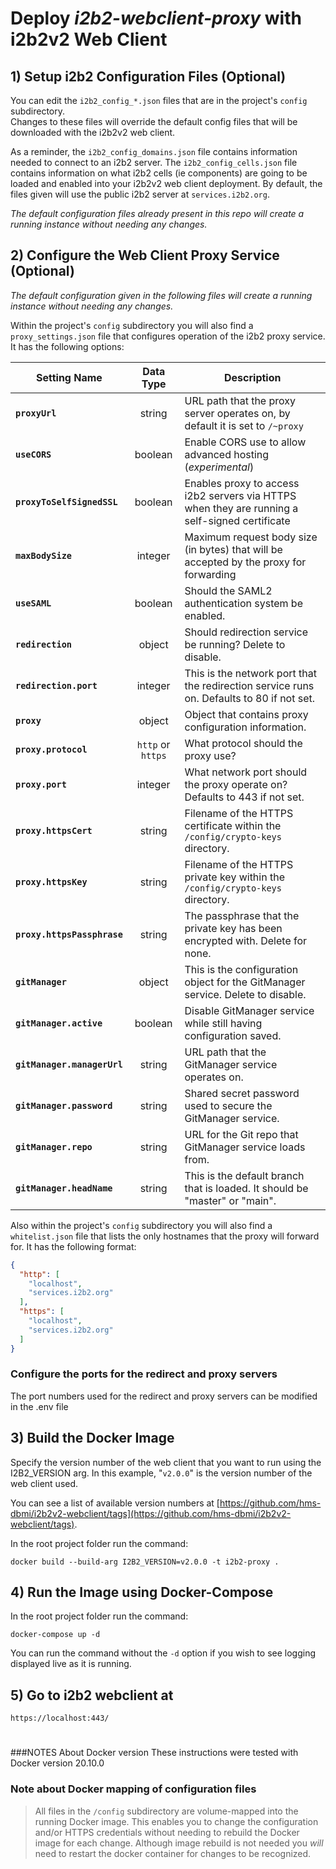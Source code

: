# Deploy *i2b2-webclient-proxy* with i2b2v2 Web Client

## 1) Setup i2b2 Configuration Files (Optional)
 You can edit the `i2b2_config_*.json` files that are in the project's `config` subdirectory.  
 Changes to these files will override the default config files that will be downloaded with the i2b2v2 web client.
 
 As a reminder, the `i2b2_config_domains.json` file contains information needed to connect to an i2b2 server.
 The `i2b2_config_cells.json` file contains information on what i2b2 cells (ie components) are going to be loaded 
 and enabled into your i2b2v2 web client deployment. By default, the files given will use the public i2b2 server at `services.i2b2.org`.

 *The default configuration files already present in this repo will create a running instance without needing any changes.*

## 2) Configure the Web Client Proxy Service (Optional)

 *The default configuration given in the following files will create a running instance without needing any changes.*

 Within the project's `config` subdirectory you will also find a `proxy_settings.json` file that configures operation of the i2b2 proxy service.
 It has the following options:
 
  | Setting Name | Data Type | Description |
  | ------------ |:---------:| ----------- |
  | **`proxyUrl`** | string | URL path that the proxy server operates on, by default it is set to `/~proxy` |  
  | **`useCORS`** | boolean | Enable CORS use to allow advanced hosting (_experimental_) |
  | **`proxyToSelfSignedSSL`** | boolean | Enables proxy to access i2b2 servers via HTTPS when they are running a self-signed certificate |
  | **`maxBodySize`** | integer | Maximum request body size (in bytes) that will be accepted by the proxy for forwarding |
  | **`useSAML`** | boolean | Should the SAML2 authentication system be enabled. |
  | **`redirection`** | object | Should redirection service be running? Delete to disable. |
  | **`redirection.port`** | integer | This is the network port that the redirection service runs on. Defaults to 80 if not set. |
  | **`proxy`** | object | Object that contains proxy configuration information. |
  | **`proxy.protocol`** | `http` or `https` | What protocol should the proxy use? |
  | **`proxy.port`** | integer | What network port should the proxy operate on? Defaults to 443 if not set. |
  | **`proxy.httpsCert`** | string | Filename of the HTTPS certificate within the `/config/crypto-keys` directory. |
  | **`proxy.httpsKey`** | string | Filename of the HTTPS private key within the `/config/crypto-keys` directory.  |
  | **`proxy.httpsPassphrase`** | string | The passphrase that the private key has been encrypted with. Delete for none. |
  | **`gitManager`** | object | This is the configuration object for the GitManager service.  Delete to disable. |
  | **`gitManager.active`** | boolean | Disable GitManager service while still having configuration saved. |
  | **`gitManager.managerUrl`** | string | URL path that the GitManager service operates on. |
  | **`gitManager.password`** | string | Shared secret password used to secure the GitManager service. |
  | **`gitManager.repo`** | string | URL for the Git repo that GitManager service loads from. |
  | **`gitManager.headName`** | string | This is the default branch that is loaded. It should be "master" or "main". |


Also within the project's `config` subdirectory you will also find a `whitelist.json` file that lists the only hostnames that the proxy will forward for.
It has the following format:
```json
{
  "http": [
    "localhost",
    "services.i2b2.org"
  ],
  "https": [
    "localhost",
    "services.i2b2.org"
  ]
}
```
### Configure the ports for the redirect and proxy servers

The port numbers used for the redirect and proxy servers can be modified in the .env file 

  
## 3) Build the Docker Image
 Specify the version number of the web client that you want to run using the I2B2_VERSION arg.
 In this example, "`v2.0.0`" is the version number of the web client used.
 
 You can see a list of available version numbers at [https://github.com/hms-dbmi/i2b2v2-webclient/tags](https://github.com/hms-dbmi/i2b2v2-webclient/tags).
 
 In the root project folder run the command: 
 ```
 docker build --build-arg I2B2_VERSION=v2.0.0 -t i2b2-proxy .
 ```

## 4) Run the Image using Docker-Compose

 In the root project folder run the command:
 ```
 docker-compose up -d
 ```  
 You can run the command without the `-d` option if you wish to see logging displayed live as it is running.
 
## 5) Go to i2b2 webclient at 

```
https://localhost:443/
```

#

###NOTES About Docker version
These instructions were tested with Docker version 20.10.0

### Note about Docker mapping of configuration files
> All files in the `/config` subdirectory are volume-mapped into the running Docker image.
> This enables you to change the configuration and/or HTTPS credentials without needing to rebuild the Docker image for each change.
> Although image rebuild is not needed you _will_ need to restart the docker container for changes to be recognized. 
